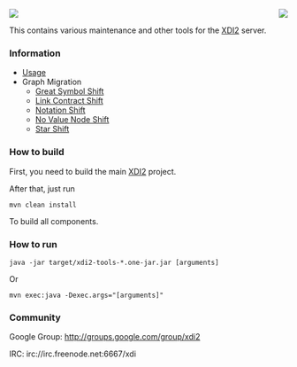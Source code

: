 <a href="http://projectdanube.org/" target="_blank"><img src="http://projectdanube.github.com/xdi2/images/projectdanube_logo.png" align="right"></a>
<img src="http://projectdanube.github.com/xdi2/images/logo64.png"><br>

This contains various maintenance and other tools for the [XDI2](http://github.com/projectdanube/xdi2) server.

### Information

* [Usage](https://github.com/projectdanube/xdi2-tools/wiki/Usage)
* Graph Migration
  * [Great Symbol Shift](https://github.com/projectdanube/xdi2-tools/wiki/Great-Symbol-Shift)
  * [Link Contract Shift](https://github.com/projectdanube/xdi2-tools/wiki/Link-Contract-Shift)
  * [Notation Shift](https://github.com/projectdanube/xdi2-tools/wiki/Notation-Shift)
  * [No Value Node Shift](https://github.com/projectdanube/xdi2-tools/wiki/No-Value-Node-Shift)
  * [Star Shift](https://github.com/projectdanube/xdi2-tools/wiki/Star-Shift)

### How to build

First, you need to build the main [XDI2](http://github.com/projectdanube/xdi2) project.

After that, just run

    mvn clean install

To build all components.

### How to run

	java -jar target/xdi2-tools-*.one-jar.jar [arguments]

Or

	mvn exec:java -Dexec.args="[arguments]"

### Community

Google Group: http://groups.google.com/group/xdi2

IRC: irc://irc.freenode.net:6667/xdi
